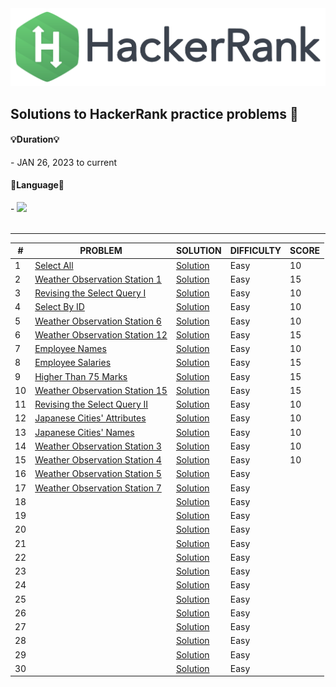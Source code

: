 
<img src = "HackerRank.png">


## Solutions to HackerRank practice problems 📝


<h4> 💡Duration💡 </h4>
- JAN 26, 2023 to current 

<br>

<h4> 🎯Language🎯 </h4>
-<i> <img src="https://img.shields.io/badge/mysql-4479A1?style=for-the-badge&logo=mysql&logoColor=white"> </i>

<br>
<br>

***

| # | PROBLEM | SOLUTION | DIFFICULTY | SCORE |
| --- | --- | --- | --- | --- |
| 1 | [Select All](https://www.hackerrank.com/challenges/select-all-sql/problem) | [Solution](https://github.com/suinkangme/HackerRank_Practice/blob/main/SQL/1_Select%20All) | Easy | 10 |
| 2 | [Weather Observation Station 1](https://www.hackerrank.com/challenges/weather-observation-station-1/problem?isFullScreen=true) | [Solution](https://github.com/suinkangme/HackerRank_Practice/blob/main/SQL/2_Weather%20Observation%20Station%201) | Easy | 15 |
| 3 | [Revising the Select Query I](https://www.hackerrank.com/challenges/revising-the-select-query/problem?isFullScreen=true) | [Solution](https://github.com/suinkangme/HackerRank_Practice/blob/main/SQL/3_Revising%20the%20Select%20Query%20I) | Easy | 10 |
| 4 | [Select By ID](https://www.hackerrank.com/challenges/select-by-id/problem?isFullScreen=true) | [Solution](https://github.com/suinkangme/HackerRank_Practice/blob/main/SQL/4_Select%20By%20ID) | Easy | 10 |
| 5 | [Weather Observation Station 6](https://www.hackerrank.com/challenges/weather-observation-station-6/problem?isFullScreen=true) | [Solution](https://github.com/suinkangme/HackerRank_Practice/blob/main/SQL/5_Weather%20Observation%20Station%206) | Easy | 10 |
| 6 | [Weather Observation Station 12](https://www.hackerrank.com/challenges/weather-observation-station-12/problem?isFullScreen=true) | [Solution](https://github.com/suinkangme/HackerRank_Practice/blob/main/SQL/6_Weather%20Observation%20Station%2012) | Easy | 15 |
| 7 | [Employee Names](https://www.hackerrank.com/challenges/name-of-employees/problem?isFullScreen=true) | [Solution](https://github.com/suinkangme/HackerRank_Practice/blob/main/SQL/7_Employee%20Names) | Easy | 10 |
| 8 | [Employee Salaries](https://www.hackerrank.com/challenges/salary-of-employees/problem?isFullScreen=true) | [Solution](https://github.com/suinkangme/HackerRank_Practice/blob/main/SQL/8_Employee%20Salaries) | Easy | 15 |
| 9 | [Higher Than 75 Marks](https://www.hackerrank.com/challenges/more-than-75-marks/problem?isFullScreen=true) | [Solution](https://github.com/suinkangme/HackerRank_Practice/blob/main/SQL/9_Higher%20Than%2075%20Marks) | Easy | 15 |
| 10 | [Weather Observation Station 15](https://www.hackerrank.com/challenges/weather-observation-station-15/problem?isFullScreen=true) | [Solution](https://github.com/suinkangme/HackerRank_Practice/blob/main/SQL/10_Weather%20Observation%20Station%2015.sql) | Easy | 15 |
| 11 | [Revising the Select Query II](https://www.hackerrank.com/challenges/revising-the-select-query-2/problem?isFullScreen=true) | [Solution](https://github.com/suinkangme/HackerRank_Practice/blob/main/SQL/11_Revising%20the%20Select%20Query%20II.sql) | Easy | 10 |
| 12 | [Japanese Cities' Attributes](https://www.hackerrank.com/challenges/japanese-cities-attributes/problem?isFullScreen=true&h_r=next-challenge&h_v=zen) | [Solution](https://github.com/suinkangme/HackerRank_Practice/blob/main/SQL/12_Japanese%20Cities'%20Attributes.sql) | Easy | 10 |
| 13 | [Japanese Cities' Names](https://www.hackerrank.com/challenges/japanese-cities-name/problem?isFullScreen=true) | [Solution](https://github.com/suinkangme/HackerRank_Practice/blob/main/SQL/13_Japanese%20Cities'%20Names.sql) | Easy | 10 |
| 14 | [Weather Observation Station 3](https://www.hackerrank.com/challenges/weather-observation-station-3/problem?isFullScreen=true) | [Solution](https://github.com/suinkangme/HackerRank_Practice/blob/main/SQL/14_Weather%20Observation%20Station%203.sql) | Easy | 10 |
| 15 | [Weather Observation Station 4](https://www.hackerrank.com/challenges/weather-observation-station-4/problem?isFullScreen=true) | [Solution](https://github.com/suinkangme/HackerRank_Practice/blob/main/SQL/15_Weather%20Observation%20Station%204.sql) | Easy | 10 |
| 16 | [Weather Observation Station 5](https://www.hackerrank.com/challenges/weather-observation-station-5/problem?isFullScreen=true) | [Solution]() | Easy |  |
| 17 | [Weather Observation Station 7](https://www.hackerrank.com/challenges/weather-observation-station-7/problem?isFullScreen=true) | [Solution]() | Easy | |
| 18 | []() | [Solution]() | Easy | |
| 19 | []() | [Solution]() | Easy | |
| 20 | []() | [Solution]() | Easy | |
| 21 | []() | [Solution]() | Easy | |
| 22 | []() | [Solution]() | Easy | |
| 23 | []() | [Solution]() | Easy | |
| 24 | []() | [Solution]() | Easy | |
| 25 | []() | [Solution]() | Easy | |
| 26 | []() | [Solution]() | Easy | |
| 27 | []() | [Solution]() | Easy | |
| 28 | []() | [Solution]() | Easy | |
| 29 | []() | [Solution]() | Easy | |
| 30 | []() | [Solution]() | Easy | |


